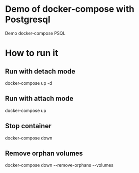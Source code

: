 # Demo of docker-compose with Postgresql
Demo docker-compose PSQL

# How to run it

## Run with detach mode
docker-compose up -d 

## Run with attach mode
docker-compose up

## Stop container
docker-compose down

## Remove orphan volumes
docker-compose down --remove-orphans --volumes


